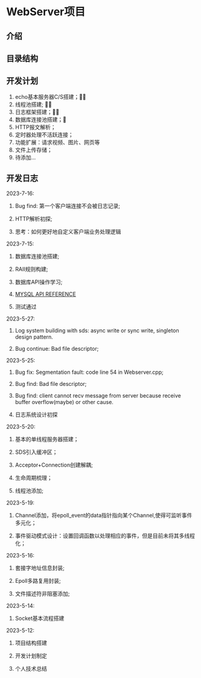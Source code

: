 # WebServer项目

## 介绍


## 目录结构


## 开发计划

1. echo基本服务器C/S搭建；🫵🏽
2. 线程池搭建; ✋🏼
3. 日志框架搭建；🫱🏻
4. 数据库连接池搭建；🚩
5. HTTP报文解析；
6. 定时器处理不活跃连接；
7. 功能扩展：请求视频、图片、网页等
8. 文件上传存储；
9. 待添加...

## 开发日志

2023-7-16:

1. Bug find: 第一个客户端连接不会被日志记录;

2. HTTP解析初探;

3. 思考：如何更好地自定义客户端业务处理逻辑

2023-7-15:

1. 数据库连接池搭建;

2. RAII规则构建;

3. 数据库API操作学习;

4. [MYSQL API REFERENCE](https://dev.mysql.com/doc/c-api/8.0/en/c-api-basic-interface-usage.html)

5. 测试通过

2023-5-27:

1. Log system building with sds: async write or sync write, singleton design pattern.

2. Bug continue: Bad file descriptor;

2023-5-25:

1. Bug fix: Segmentation fault: code line 54 in Webserver.cpp;

2. Bug find: Bad file descriptor;

3. Bug find: client cannot recv message from server because receive buffer overflow(maybe) or other cause.

4. 日志系统设计初探

2023-5-20:

1. 基本的单线程服务器搭建；

2. SDS引入缓冲区；

3. Acceptor+Connection创建解耦;

4. 生命周期梳理；

5. 线程池添加;

2023-5-19:

1. Channel添加，将epoll_event的data指针指向某个Channel,使得可监听事件多元化；

2. 事件驱动模式设计：设置回调函数以处理相应的事件，但是目前未将其多线程化；


2023-5-16:

1. 套接字地址信息封装;

2. Epoll多路复用封装;

3. 文件描述符非阻塞添加;

2023-5-14:

1. Socket基本流程搭建

2023-5-12:

1. 项目结构搭建

2. 开发计划制定

3. 个人技术总结
